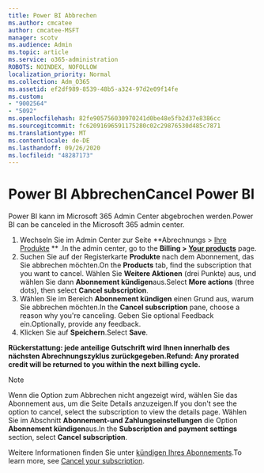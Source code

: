 ```yaml
---
title: Power BI Abbrechen
ms.author: cmcatee
author: cmcatee-MSFT
manager: scotv
ms.audience: Admin
ms.topic: article
ms.service: o365-administration
ROBOTS: NOINDEX, NOFOLLOW
localization_priority: Normal
ms.collection: Adm_O365
ms.assetid: ef2df989-8539-48b5-a324-97d2e09f14fe
ms.custom:
- "9002564"
- "5092"
ms.openlocfilehash: 82fe905756030970241d0be48e5fb2d37e8386cc
ms.sourcegitcommit: fc62091696591175280c02c29876530d485c7871
ms.translationtype: MT
ms.contentlocale: de-DE
ms.lasthandoff: 09/26/2020
ms.locfileid: "48287173"
---
```

# <a name="cancel-power-bi"></a><span data-ttu-id="d5bd1-102">Power BI Abbrechen</span><span class="sxs-lookup"><span data-stu-id="d5bd1-102">Cancel Power BI</span></span>

<span data-ttu-id="d5bd1-103">Power BI kann im Microsoft 365 Admin Center abgebrochen werden.</span><span class="sxs-lookup"><span data-stu-id="d5bd1-103">Power BI can be canceled in the Microsoft 365 admin center.</span></span>

1. <span data-ttu-id="d5bd1-104">Wechseln Sie im Admin Center zur Seite \*\*Abrechnungs > [Ihre Produkte](https://go.microsoft.com/fwlink/p/?linkid=842054) \*\* .</span><span class="sxs-lookup"><span data-stu-id="d5bd1-104">In the admin center, go to the **Billing > [Your products](https://go.microsoft.com/fwlink/p/?linkid=842054)** page.</span></span>
2. <span data-ttu-id="d5bd1-105">Suchen Sie auf der Registerkarte **Produkte** nach dem Abonnement, das Sie abbrechen möchten.</span><span class="sxs-lookup"><span data-stu-id="d5bd1-105">On the **Products** tab, find the subscription that you want to cancel.</span></span> <span data-ttu-id="d5bd1-106">Wählen Sie **Weitere Aktionen** (drei Punkte) aus, und wählen Sie dann **Abonnement kündigen**aus.</span><span class="sxs-lookup"><span data-stu-id="d5bd1-106">Select **More actions** (three dots), then select **Cancel subscription**.</span></span>
3. <span data-ttu-id="d5bd1-107">Wählen Sie im Bereich **Abonnement kündigen** einen Grund aus, warum Sie abbrechen möchten.</span><span class="sxs-lookup"><span data-stu-id="d5bd1-107">In the **Cancel subscription** pane, choose a reason why you're canceling.</span></span> <span data-ttu-id="d5bd1-108">Geben Sie optional Feedback ein.</span><span class="sxs-lookup"><span data-stu-id="d5bd1-108">Optionally, provide any feedback.</span></span>
4. <span data-ttu-id="d5bd1-109">Klicken Sie auf **Speichern**.</span><span class="sxs-lookup"><span data-stu-id="d5bd1-109">Select **Save**.</span></span>

<span data-ttu-id="d5bd1-110">**Rückerstattung: jede anteilige Gutschrift wird Ihnen innerhalb des nächsten Abrechnungszyklus zurückgegeben.**</span><span class="sxs-lookup"><span data-stu-id="d5bd1-110">**Refund: Any prorated credit will be returned to you within the next billing cycle.**</span></span>

> [!NOTE]
> <span data-ttu-id="d5bd1-111">Wenn die Option zum Abbrechen nicht angezeigt wird, wählen Sie das Abonnement aus, um die Seite Details anzuzeigen.</span><span class="sxs-lookup"><span data-stu-id="d5bd1-111">If you don't see the option to cancel, select the subscription to view the details page.</span></span> <span data-ttu-id="d5bd1-112">Wählen Sie im Abschnitt **Abonnement-und Zahlungseinstellungen** die Option **Abonnement kündigen**aus.</span><span class="sxs-lookup"><span data-stu-id="d5bd1-112">In the **Subscription and payment settings** section, select **Cancel subscription**.</span></span>

<span data-ttu-id="d5bd1-113">Weitere Informationen finden Sie unter [kündigen Ihres Abonnements](https://docs.microsoft.com/microsoft-365/commerce/subscriptions/cancel-your-subscription).</span><span class="sxs-lookup"><span data-stu-id="d5bd1-113">To learn more, see [Cancel your subscription](https://docs.microsoft.com/microsoft-365/commerce/subscriptions/cancel-your-subscription).</span></span>